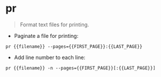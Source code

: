 # pr

> Format text files for printing.

- Paginate a file for printing:

`pr {{filename}} --pages={{FIRST_PAGE}}:{{LAST_PAGE}}`

- Add line number to each line:

`pr {{filename}} -n --pages={{FIRST_PAGE}}[:{{LAST_PAGE}}]`
